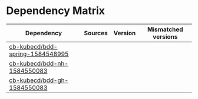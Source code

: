 # Dependency Matrix

Dependency | Sources | Version | Mismatched versions
---------- | ------- | ------- | -------------------
[cb-kubecd/bdd-spring-1584548995](https://github.com/cb-kubecd/bdd-spring-1584548995.git) |  | []() | 
[cb-kubecd/bdd-nh-1584550083](https://github.com/cb-kubecd/bdd-nh-1584550083.git) |  | []() | 
[cb-kubecd/bdd-gh-1584550083](https://github.com/cb-kubecd/bdd-gh-1584550083.git) |  | []() | 
